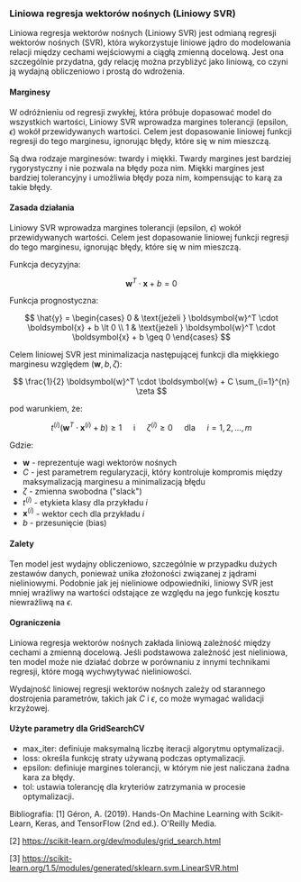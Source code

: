 ### Liniowa regresja wektorów nośnych (Liniowy SVR)

Liniowa regresja wektorów nośnych (Liniowy SVR) jest odmianą regresji wektorów nośnych (SVR), która wykorzystuje liniowe jądro do modelowania relacji między cechami wejściowymi a ciągłą zmienną docelową. Jest ona szczególnie przydatna, gdy relację można przybliżyć jako liniową, co czyni ją wydajną obliczeniowo i prostą do wdrożenia.

#### Marginesy
W odróżnieniu od regresji zwykłej, która próbuje dopasować model do wszystkich wartości, Liniowy SVR wprowadza margines tolerancji (epsilon, $\epsilon$) wokół przewidywanych wartości. Celem jest dopasowanie liniowej funkcji regresji do tego marginesu, ignorując błędy, które się w nim mieszczą.

Są dwa rodzaje marginesów: twardy i miękki. 
Twardy margines jest bardziej rygorystyczny i nie pozwala na błędy poza nim. Miękki margines jest bardziej tolerancyjny i umożliwia błędy poza nim, kompensując to karą za takie błędy.

#### Zasada działania
Liniowy SVR wprowadza margines tolerancji (epsilon, $\epsilon$) wokół przewidywanych wartości. Celem jest dopasowanie liniowej funkcji regresji do tego marginesu, ignorując błędy, które się w nim mieszczą.

Funkcja decyzyjna:

$$
\boldsymbol{w}^T \cdot \boldsymbol{x} + b = 0
$$


Funkcja prognostyczna:

$$
\hat{y} = \begin{cases}
    0 & \text{jeżeli } \boldsymbol{w}^T \cdot \boldsymbol{x} + b \lt 0 \\
    1 & \text{jeżeli } \boldsymbol{w}^T \cdot \boldsymbol{x} + b \geq 0
\end{cases}
$$


Celem liniowej SVR jest minimalizacja następującej funkcji dla miękkiego marginesu względem $( \boldsymbol{w},b,\zeta)$:

$$
\frac{1}{2} \boldsymbol{w}^T \cdot \boldsymbol{w} + C \sum_{i=1}^{n} \zeta
$$

pod warunkiem, że:

$$
t^{(i)}(\boldsymbol{w}^T \cdot \boldsymbol{x}^{(i)} + b) \geq 1 \quad \text{ i } \quad \zeta^{(i)} \geq 0 \quad \text{ dla } \quad i=1,2,\dots,m
$$

Gdzie:
- $\boldsymbol{w}$ - reprezentuje wagi wektorów nośnych
- $C$ - jest parametrem regularyzacji, który kontroluje kompromis między maksymalizacją marginesu a minimalizacją błędu
- $\zeta$ - zmienna swobodna ("slack")
- $t^{(i)}$ - etykieta klasy dla przykładu $i$
- $\boldsymbol{x}^{(i)}$ - wektor cech dla przykładu $i$
- $b$ - przesunięcie (bias)


#### Zalety
Ten model jest wydajny obliczeniowo, szczególnie w przypadku dużych zestawów danych, ponieważ unika złożoności związanej z jądrami nieliniowymi.
Podobnie jak jej nieliniowe odpowiedniki, liniowy SVR jest mniej wrażliwy na wartości odstające ze względu na jego funkcję kosztu niewrażliwą na $\epsilon$.

#### Ograniczenia
Liniowa regresja wektorów nośnych zakłada liniową zależność między cechami a zmienną docelową. Jeśli podstawowa zależność jest nieliniowa, ten model może nie działać dobrze w porównaniu z innymi technikami regresji, które mogą wychwytywać nieliniowości.

Wydajność liniowej regresji wektorów nośnych zależy od starannego dostrojenia parametrów, takich jak $C$ i $\epsilon$, co może wymagać walidacji krzyżowej.


#### Użyte parametry dla GridSearchCV
- max_iter: definiuje maksymalną liczbę iteracji algorytmu optymalizacji.
- loss:  określa funkcję straty używaną podczas optymalizacji.
- epsilon: definiuje margines tolerancji, w którym nie jest naliczana żadna kara za błędy.
- tol: ustawia tolerancję dla kryteriów zatrzymania w procesie optymalizacji.


Bibliografia:
[1] Géron, A. (2019). Hands-On Machine Learning with Scikit-Learn, Keras, and TensorFlow (2nd ed.). O'Reilly Media.

[2] https://scikit-learn.org/dev/modules/grid_search.html

[3] https://scikit-learn.org/1.5/modules/generated/sklearn.svm.LinearSVR.html